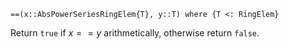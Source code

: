 ```
==(x::AbsPowerSeriesRingElem{T}, y::T) where {T <: RingElem}
```

Return `true` if $x == y$ arithmetically, otherwise return `false`.
